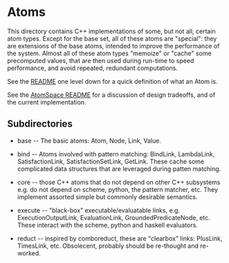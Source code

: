 
Atoms
=====

This directory contains C++ implementations of some, but not all,
certain atom types. Except for the base set, all of these atoms are
"special": they are extensions of the base atoms, intended to improve
the performance of the system.  Almost all of these atom types
"memoize" or "cache" some precomputed values, that are then used
during run-time to speed performance, and avoid repeated, redundant
computations.

See the [README](../README.md) one level down for a quick definition
of what an Atom is.

See the [AtomSpace README](../atomspace/README.md) for a discussion of
design tradeoffs, and of the current implementation.

Subdirectories
--------------
 * base -- The basic atoms: Atom, Node, Link, Value.

 * bind -- Atoms involved with pattern matching: BindLink, LambdaLink,
   SatisfactionLink, SatisfactionSetLink, GetLink.  These cache some
   complicated data structures that are leveraged during patten
   matching.

 * core -- those C++ atoms that do not depend on other C++ subsystems
   e.g. do not depend on scheme, python, the pattern matcher, etc.
   They implement assorted simple but commonly desirable semantics.

 * execute -- "black-box" executable/evaluatable links, e.g.
   ExecutionOutputLink, EvaluationLink, GroundedPredicateNode, etc.
   These interact with the scheme, python and haskell evaluators.

 * reduct -- inspired by comboreduct, these are "clearbox" links:
   PlusLink, TimesLink, etc.  Obsolecent, probably should be
   re-thought and re-worked.
